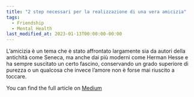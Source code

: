 ```yaml
---
title: "2 step necessari per la realizzazione di una vera amicizia"
tags:
  - Friendship
  - Mental Health
last_modified_at: 2023-01-13T00:00:00-00:00
---
```


L’amicizia è un tema che è stato affrontato largamente sia da autori della antichità come Seneca, ma anche dai più moderni come Herman Hesse e ha sempre suscitato un certo fascino, conservando un grado superiore di purezza o un qualcosa che invece l’amore non è forse mai riuscito a toccare.

You can find the full article on [Medium](https://medium.com/@federico.lavatori)
